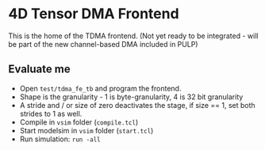 # 4D Tensor DMA Frontend

This is the home of the TDMA frontend. (Not yet ready to be integrated - will be part of the new channel-based DMA included in PULP)

## Evaluate me
- Open `test/tdma_fe_tb` and program the frontend.
- Shape is the granularity - 1 is byte-granularity, 4 is 32 bit granularity
- A stride and / or size of zero deactivates the stage, if size == 1, set both strides to 1 as well.
- Compile in `vsim` folder (`compile.tcl`)
- Start modelsim in `vsim` folder (`start.tcl`)
- Run simulation: `run -all`

